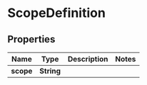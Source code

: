 

# ScopeDefinition

## Properties

Name | Type | Description | Notes
------------ | ------------- | ------------- | -------------
**scope** | **String** |  | 



